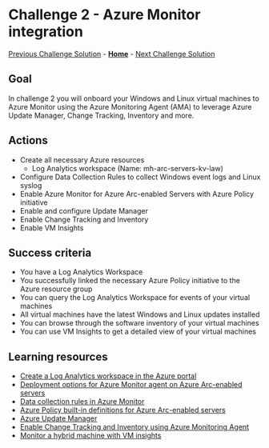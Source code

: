 # Challenge 2 - Azure Monitor integration

[Previous Challenge Solution](challenge-01.md) - **[Home](../Readme.md)** - [Next Challenge Solution](challenge-03.md)

## Goal

In challenge 2 you will onboard your Windows and Linux virtual machines to Azure Monitor using the Azure Monitoring Agent (AMA) to leverage Azure Update Manager, Change Tracking, Inventory and more.

## Actions

- Create all necessary Azure resources
  - Log Analytics workspace (Name: mh-arc-servers-kv-law)
- Configure Data Collection Rules to collect Windows event logs and Linux syslog
- Enable Azure Monitor for Azure Arc-enabled Servers with Azure Policy initiative
- Enable and configure Update Manager
- Enable Change Tracking and Inventory
- Enable VM Insights


## Success criteria

- You have a Log Analytics Workspace
- You successfully linked the necessary Azure Policy initiative to the Azure resource group
- You can query the Log Analytics Workspace for events of your virtual machines
- All virtual machines have the latest Windows and Linux updates installed
- You can browse through the software inventory of your virtual machines
- You can use VM Insights to get a detailed view of your virtual machines

## Learning resources

- [Create a Log Analytics workspace in the Azure portal](https://docs.microsoft.com/azure/azure-monitor/logs/quick-create-workspace)
- [Deployment options for Azure Monitor agent on Azure Arc-enabled servers](https://learn.microsoft.com/azure/azure-arc/servers/concept-log-analytics-extension-deployment)
- [Data collection rules in Azure Monitor](https://learn.microsoft.com/azure/azure-monitor/essentials/data-collection-rule-overview)
- [Azure Policy built-in definitions for Azure Arc-enabled servers](https://docs.microsoft.com/azure/azure-arc/servers/policy-reference)
- [Azure Update Manager](https://learn.microsoft.com/azure/update-manager/overview)
- [Enable Change Tracking and Inventory using Azure Monitoring Agent](https://learn.microsoft.com/azure/automation/change-tracking/enable-vms-monitoring-agent?tabs=singlevm%2Cmultiplevms&pivots=single-portal)
- [Monitor a hybrid machine with VM insights](https://docs.microsoft.com/azure/azure-arc/servers/learn/tutorial-enable-vm-insights)


